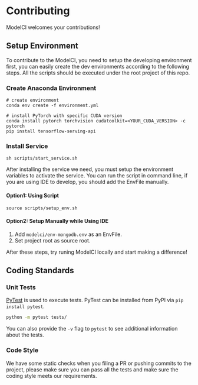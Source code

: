 # Contributing

ModelCI welcomes your contributions!

## Setup Environment

To contribute to the ModelCI, you need to setup the developing environment first, you can easily create the dev environments according to the following steps. All the scripts should be executed under the root project of this repo.

### Create Anaconda Environment

```shell script
# create environment
conda env create -f environment.yml

# install PyTorch with specific CUDA version
conda install pytorch torchvision cudatoolkit=<YOUR_CUDA_VERSION> -c pytorch
pip install tensorflow-serving-api
```

### Install Service

```shell script
sh scripts/start_service.sh
```

After installing the service we need, you must setup the environment variables to activate the service. You can run the script in command line, if you are using IDE to develop, you should add the EnvFile manually.


#### Option1: Using Script

```shell script
source scripts/setup_env.sh
```

#### Option2: Setup Manually while Using IDE

1. Add `modelci/env-mongodb.env` as an EnvFile.
2. Set project root as source root.


After these steps, try runing ModelCI locally and start making a difference!


## Coding Standards

### Unit Tests
[PyTest](https://docs.pytest.org/en/latest/) is used to execute tests. PyTest can be
installed from PyPI via `pip install pytest`. 

```bash
python -m pytest tests/
```

You can also provide the `-v` flag to `pytest` to see additional information about the
tests.


### Code Style

We have some static checks when you filing a PR or pushing commits to the project, please make sure you can pass all the tests and make sure the coding style meets our requirements.

